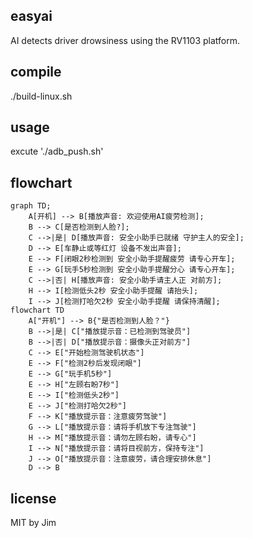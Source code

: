 ## easyai
AI detects driver drowsiness using the RV1103 platform.

## compile
./build-linux.sh

## usage
excute './adb_push.sh'

## flowchart

```mermaid
graph TD;
    A[开机] --> B[播放声音: 欢迎使用AI疲劳检测];
    B --> C[是否检测到人脸?];
    C -->|是| D[播放声音: 安全小助手已就绪 守护主人的安全];
    D --> E[车静止或等红灯 设备不发出声音];
    E --> F[闭眼2秒检测到 安全小助手提醒疲劳 请专心开车];
    E --> G[玩手5秒检测到 安全小助手提醒分心 请专心开车];
    C -->|否| H[播放声音: 安全小助手请主人正 对前方];
    H --> I[检测低头2秒 安全小助手提醒 请抬头];
    I --> J[检测打哈欠2秒 安全小助手提醒 请保持清醒];
flowchart TD
    A["开机"] --> B{"是否检测到人脸？"}
    B -->|是| C["播放提示音：已检测到驾驶员"]
    B -->|否| D["播放提示音：摄像头正对前方"]
    C --> E["开始检测驾驶机状态"]
    E --> F["检测2秒后发现闭眼"]
    E --> G["玩手机5秒"]
    E --> H["左顾右盼7秒"]
    E --> I["检测低头2秒"]
    E --> J["检测打哈欠2秒"]
    F --> K["播放提示音：注意疲劳驾驶"]
    G --> L["播放提示音：请将手机放下专注驾驶"]
    H --> M["播放提示音：请勿左顾右盼，请专心"]
    I --> N["播放提示音：请将目视前方，保持专注"]
    J --> O["播放提示音：注意疲劳，请合理安排休息"]
    D --> B
```

## license
MIT by Jim
